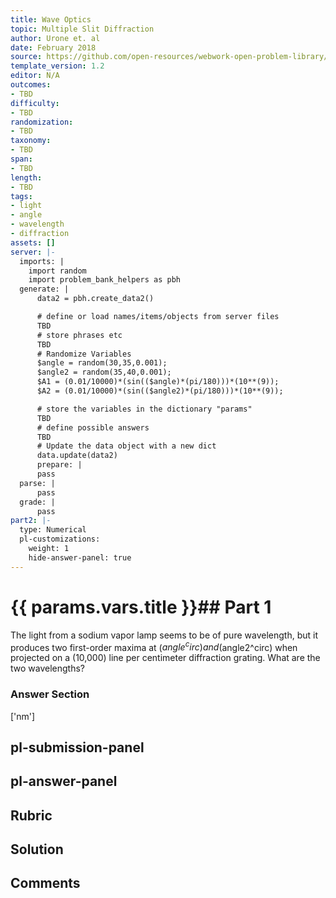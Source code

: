 ```yaml
---
title: Wave Optics
topic: Multiple Slit Diffraction
author: Urone et. al
date: February 2018
source: https://github.com/open-resources/webwork-open-problem-library/tree/master/Contrib/BrockPhysics/College_Physics_Urone/27.Wave_Optics/Multiple_Slit_Diffraction/NU_U17-27-04-009.pg
template_version: 1.2
editor: N/A
outcomes:
- TBD
difficulty:
- TBD
randomization:
- TBD
taxonomy:
- TBD
span:
- TBD
length:
- TBD
tags:
- light
- angle
- wavelength
- diffraction
assets: []
server: |-
  imports: |
    import random
    import problem_bank_helpers as pbh
  generate: |
      data2 = pbh.create_data2()

      # define or load names/items/objects from server files
      TBD
      # store phrases etc
      TBD
      # Randomize Variables
      $angle = random(30,35,0.001);
      $angle2 = random(35,40,0.001);
      $A1 = (0.01/10000)*(sin(($angle)*(pi/180)))*(10**(9));
      $A2 = (0.01/10000)*(sin(($angle2)*(pi/180)))*(10**(9));

      # store the variables in the dictionary "params"
      TBD
      # define possible answers
      TBD
      # Update the data object with a new dict
      data.update(data2)
      prepare: |
      pass
  parse: |
      pass
  grade: |
      pass
part2: |-
  type: Numerical
  pl-customizations:
    weight: 1
    hide-answer-panel: true
---
```


# {{ params.vars.title }}## Part 1 
The light from a sodium vapor lamp seems to be of pure wavelength, but it produces two first-order maxima at ($angle^circ) and ($angle2^circ)  when projected on a (10,000) line per centimeter diffraction grating. What are the two wavelengths? 


### Answer Section 
['nm']

## pl-submission-panel 


## pl-answer-panel 


## Rubric 


## Solution 


## Comments 


